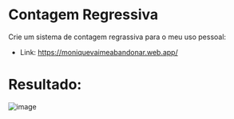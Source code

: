 # Contagem Regressiva
Crie um sistema de contagem regrassiva para o meu uso pessoal:

- Link: https://moniquevaimeabandonar.web.app/

# Resultado:

![image](https://user-images.githubusercontent.com/87885399/217828533-61d3c3b9-d881-4e31-b770-8d06ddc5e4f8.png)
